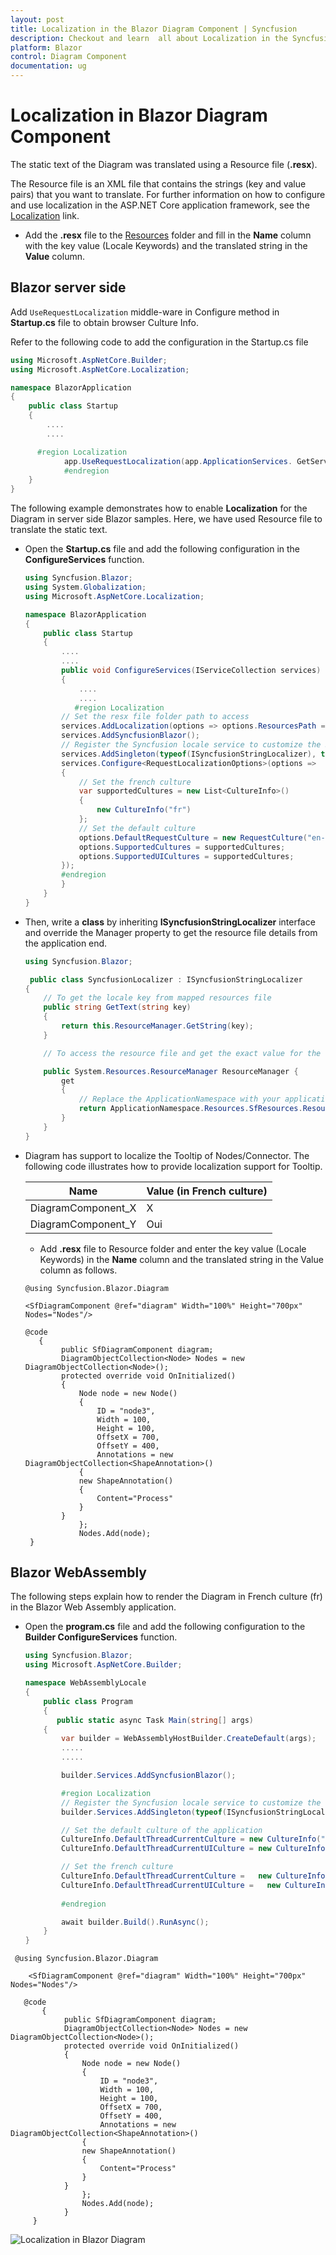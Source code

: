 ```yaml
---
layout: post
title: Localization in the Blazor Diagram Component | Syncfusion
description: Checkout and learn  all about Localization in the Syncfusion Blazor Diagram component and much more.
platform: Blazor
control: Diagram Component
documentation: ug
---
```


# Localization in Blazor Diagram Component

The static text of the Diagram was translated using a Resource file (**.resx**).

The Resource file is an XML file that contains the strings (key and value pairs) that you want to translate. For further information on how to configure and use localization in the ASP.NET Core application framework, see the [Localization](https://docs.microsoft.com/en-us/aspnet/core/fundamentals/localization?view=aspnetcore-3.0) link.

* Add the **.resx** file to the [Resources](https://docs.microsoft.com/en-us/aspnet/core/fundamentals/localization?view=aspnetcore-3.0#resource-files) folder and fill in the **Name** column with the key value (Locale Keywords) and the translated string in the **Value** column.

## Blazor server side

Add `UseRequestLocalization` middle-ware in Configure method in **Startup.cs** file to obtain browser Culture Info.

Refer to the following code to add the configuration in the Startup.cs file

```csharp
using Microsoft.AspNetCore.Builder;
using Microsoft.AspNetCore.Localization;

namespace BlazorApplication
{
    public class Startup
    {
        ....
        ....

      #region Localization
            app.UseRequestLocalization(app.ApplicationServices. GetService<IOptions<RequestLocalizationOptions>>().Value);
            #endregion
    }
}
```

The following example demonstrates how to enable **Localization** for the Diagram in server side Blazor samples. Here, we have used Resource file to translate the static text.

* Open the **Startup.cs** file and add the following configuration in the **ConfigureServices** function. 

    ```csharp
    using Syncfusion.Blazor;
    using System.Globalization;
    using Microsoft.AspNetCore.Localization;

    namespace BlazorApplication
    {
        public class Startup
        {
            ....
            ....
            public void ConfigureServices(IServiceCollection services)
            {
                ....
                ....
               #region Localization
            // Set the resx file folder path to access
            services.AddLocalization(options => options.ResourcesPath = "Resources")    ;
            services.AddSyncfusionBlazor();
            // Register the Syncfusion locale service to customize the SyncfusionBlazor component’s locale culture
            services.AddSingleton(typeof(ISyncfusionStringLocalizer), typeof    (SyncfusionLocalizer));
            services.Configure<RequestLocalizationOptions>(options =>
            {
                // Set the french culture
                var supportedCultures = new List<CultureInfo>()
                {
                    new CultureInfo("fr")
                };
                // Set the default culture
                options.DefaultRequestCulture = new RequestCulture("en-US");
                options.SupportedCultures = supportedCultures;
                options.SupportedUICultures = supportedCultures;
            });
            #endregion
            }
        }
    }
    ```

* Then, write a **class** by inheriting **ISyncfusionStringLocalizer** interface and override the Manager property to get the resource file details from the application end.

    ```csharp
    using Syncfusion.Blazor;

     public class SyncfusionLocalizer : ISyncfusionStringLocalizer
    {
        // To get the locale key from mapped resources file
        public string GetText(string key)
        {
            return this.ResourceManager.GetString(key);
        }

        // To access the resource file and get the exact value for the locale key

        public System.Resources.ResourceManager ResourceManager {
            get
            {
                // Replace the ApplicationNamespace with your application name.
                return ApplicationNamespace.Resources.SfResources.ResourceManager;
            }
        }
    }
    ```

* Diagram has support to localize the Tooltip of Nodes/Connector. The following code illustrates how to provide localization support for Tooltip.

    | **Name** | **Value (in French culture)** |
    | --- | --- |
    | DiagramComponent_X | X |
    | DiagramComponent_Y | Oui |

    * Add **.resx** file to Resource folder and enter the key value (Locale Keywords) in the **Name** column and the translated string in the Value column as follows.


    ```cshtml
   @using Syncfusion.Blazor.Diagram

    <SfDiagramComponent @ref="diagram" Width="100%" Height="700px" Nodes="Nodes"/>

   @code
       { 
            public SfDiagramComponent diagram;
            DiagramObjectCollection<Node> Nodes = new DiagramObjectCollection<Node>();
            protected override void OnInitialized()
            {
                Node node = new Node()
                {
                    ID = "node3",
                    Width = 100,
                    Height = 100,
                    OffsetX = 700,
                    OffsetY = 400,
                    Annotations = new DiagramObjectCollection<ShapeAnnotation>()
                {
                new ShapeAnnotation()
                {
                    Content="Process"
                }
            }
                };
                Nodes.Add(node);
     }

    ```

## Blazor WebAssembly

The following steps explain how to render the Diagram in French culture (fr) in the Blazor Web Assembly application.

* Open the **program.cs** file and add the following configuration to the **Builder ConfigureServices** function.

    ```csharp
    using Syncfusion.Blazor;
    using Microsoft.AspNetCore.Builder;

    namespace WebAssemblyLocale
    {
        public class Program
        {
           public static async Task Main(string[] args)
        {
            var builder = WebAssemblyHostBuilder.CreateDefault(args);
            .....
            .....

            builder.Services.AddSyncfusionBlazor();

            #region Localization
            // Register the Syncfusion locale service to customize the  SyncfusionBlazor component’s locale culture
            builder.Services.AddSingleton(typeof(ISyncfusionStringLocalizer), typeof(SyncfusionLocalizer));

            // Set the default culture of the application
            CultureInfo.DefaultThreadCurrentCulture = new CultureInfo("en-US");
            CultureInfo.DefaultThreadCurrentUICulture = new CultureInfo("en-US");

            // Set the french culture
            CultureInfo.DefaultThreadCurrentCulture =   new CultureInfo("fr");
            CultureInfo.DefaultThreadCurrentUICulture =   new CultureInfo("fr");
            
            #endregion

            await builder.Build().RunAsync();
        }
    }
    ```



```cshtml
 @using Syncfusion.Blazor.Diagram

    <SfDiagramComponent @ref="diagram" Width="100%" Height="700px" Nodes="Nodes"/>

   @code
       { 
            public SfDiagramComponent diagram;
            DiagramObjectCollection<Node> Nodes = new DiagramObjectCollection<Node>();
            protected override void OnInitialized()
            {
                Node node = new Node()
                {
                    ID = "node3",
                    Width = 100,
                    Height = 100,
                    OffsetX = 700,
                    OffsetY = 400,
                    Annotations = new DiagramObjectCollection<ShapeAnnotation>()
                {
                new ShapeAnnotation()
                {
                    Content="Process"
                }
            }
                };
                Nodes.Add(node);
            }
     }
```



![Localization in Blazor Diagram](images/Localization.png)